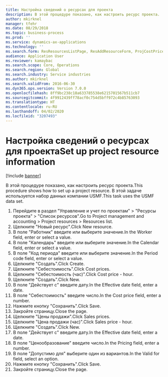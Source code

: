 ```yaml
---
title: Настройка сведений о ресурсах для проекта
description: В этой процедуре показано, как настроить ресурс проекта.
author: mkirknel
manager: tfehr
ms.date: 08/29/2018
ms.topic: business-process
ms.prod: ''
ms.service: dynamics-ax-applications
ms.technology: ''
ms.search.form: ResResourcesListPage, ResAddResourceForm, ProjCostPriceHour, ProjSalesPriceHour
audience: Application User
ms.reviewer: kamaybac
ms.search.scope: Core, Operations
ms.search.region: Global
ms.search.industry: Service industries
ms.author: mkirknel
ms.search.validFrom: 2016-06-30
ms.dyn365.ops.version: Version 7.0.0
ms.openlocfilehash: 8ff9bc238c18a633785538e6215701567b511cb7
ms.sourcegitcommit: 4f9912439ff78acf0c754d5bff972c4b85763093
ms.translationtype: HT
ms.contentlocale: ru-RU
ms.lasthandoff: 04/02/2020
ms.locfileid: "3207493"
---
```

# <a name="set-up-project-resource-information"></a><span data-ttu-id="02eb8-103">Настройка сведений о ресурсах для проекта</span><span class="sxs-lookup"><span data-stu-id="02eb8-103">Set up project resource information</span></span>

[!include [banner](../../includes/banner.md)]

<span data-ttu-id="02eb8-104">В этой процедуре показано, как настроить ресурс проекта.</span><span class="sxs-lookup"><span data-stu-id="02eb8-104">This procedure shows how to set up a project resource.</span></span> <span data-ttu-id="02eb8-105">В этой задаче используется набор данных компании USMF.</span><span class="sxs-lookup"><span data-stu-id="02eb8-105">This task uses the USMF data set.</span></span>

1. <span data-ttu-id="02eb8-106">Перейдите в раздел "Управление и учет по проектам" > "Ресурсы проекта" > "Список ресурсов".</span><span class="sxs-lookup"><span data-stu-id="02eb8-106">Go to Project management and accounting > Project resources > Resources list.</span></span>
2. <span data-ttu-id="02eb8-107">Щелкните "Новый ресурс".</span><span class="sxs-lookup"><span data-stu-id="02eb8-107">Click New resource.</span></span>
3. <span data-ttu-id="02eb8-108">В поле "Работник" введите или выберите значение.</span><span class="sxs-lookup"><span data-stu-id="02eb8-108">In the Worker field, enter or select a value.</span></span>
4. <span data-ttu-id="02eb8-109">В поле "Календарь" введите или выберите значение.</span><span class="sxs-lookup"><span data-stu-id="02eb8-109">In the Calendar field, enter or select a value.</span></span>
5. <span data-ttu-id="02eb8-110">В поле "Код периода" введите или выберите значение.</span><span class="sxs-lookup"><span data-stu-id="02eb8-110">In the Period code field, enter or select a value.</span></span>
6. <span data-ttu-id="02eb8-111">Щелкните "Создать".</span><span class="sxs-lookup"><span data-stu-id="02eb8-111">Click Create.</span></span>
7. <span data-ttu-id="02eb8-112">Щелкните "Себестоимость".</span><span class="sxs-lookup"><span data-stu-id="02eb8-112">Click Cost prices.</span></span>
8. <span data-ttu-id="02eb8-113">Щелкните "Себестоимость (час)".</span><span class="sxs-lookup"><span data-stu-id="02eb8-113">Click Cost price - hour.</span></span>
9. <span data-ttu-id="02eb8-114">Щелкните "Создать".</span><span class="sxs-lookup"><span data-stu-id="02eb8-114">Click New.</span></span>
10. <span data-ttu-id="02eb8-115">В поле "Действует с" введите дату.</span><span class="sxs-lookup"><span data-stu-id="02eb8-115">In the Effective date field, enter a date.</span></span>
11. <span data-ttu-id="02eb8-116">В поле "Себестоимость" введите число.</span><span class="sxs-lookup"><span data-stu-id="02eb8-116">In the Cost price field, enter a number.</span></span>
12. <span data-ttu-id="02eb8-117">Нажмите кнопку "Сохранить".</span><span class="sxs-lookup"><span data-stu-id="02eb8-117">Click Save.</span></span>
13. <span data-ttu-id="02eb8-118">Закройте страницу.</span><span class="sxs-lookup"><span data-stu-id="02eb8-118">Close the page.</span></span>
14. <span data-ttu-id="02eb8-119">Щелкните "Цены продажи".</span><span class="sxs-lookup"><span data-stu-id="02eb8-119">Click Sales prices.</span></span>
15. <span data-ttu-id="02eb8-120">Щелкните "Цена продажи (час)".</span><span class="sxs-lookup"><span data-stu-id="02eb8-120">Click Sales price - hour.</span></span>
16. <span data-ttu-id="02eb8-121">Щелкните "Создать".</span><span class="sxs-lookup"><span data-stu-id="02eb8-121">Click New.</span></span>
17. <span data-ttu-id="02eb8-122">В поле "Действует с" введите дату.</span><span class="sxs-lookup"><span data-stu-id="02eb8-122">In the Effective date field, enter a date.</span></span>
18. <span data-ttu-id="02eb8-123">В поле "Ценообразование" введите число.</span><span class="sxs-lookup"><span data-stu-id="02eb8-123">In the Pricing field, enter a number.</span></span>
19. <span data-ttu-id="02eb8-124">В поле "Допустимо для" выберите один из вариантов.</span><span class="sxs-lookup"><span data-stu-id="02eb8-124">In the Valid for field, select an option.</span></span>
20. <span data-ttu-id="02eb8-125">Нажмите кнопку "Сохранить".</span><span class="sxs-lookup"><span data-stu-id="02eb8-125">Click Save.</span></span>
21. <span data-ttu-id="02eb8-126">Закройте страницу.</span><span class="sxs-lookup"><span data-stu-id="02eb8-126">Close the page.</span></span>

